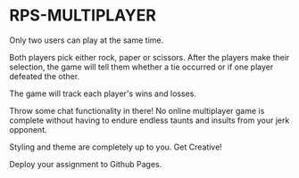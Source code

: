 # RPS-MULTIPLAYER

Only two users can play at the same time.

Both players pick either rock, paper or scissors. After the players make their selection, the game will tell them whether a tie occurred or if one player defeated the other.

The game will track each player's wins and losses.

Throw some chat functionality in there! No online multiplayer game is complete without having to endure endless taunts and insults from your jerk opponent.

Styling and theme are completely up to you. Get Creative!

Deploy your assignment to Github Pages.
